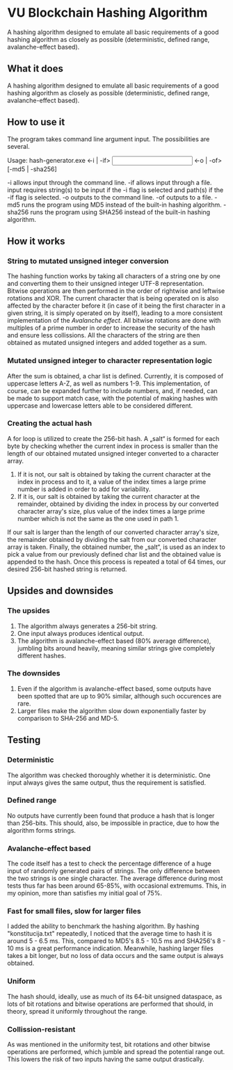 # VU Blockchain Hashing Algorithm

A hashing algorithm designed to emulate all basic requirements of a good hashing algorithm as closely as possible (deterministic, defined range, avalanche-effect based).

## What it does

A hashing algorithm designed to emulate all basic requirements of a good hashing algorithm as closely as possible (deterministic, defined range, avalanche-effect based).

## How to use it

The program takes command line argument input. The possibilities are several.

Usage: hash-generator.exe <-i | -if> <input> <-o | -of> [-md5 | -sha256]

-i allows input through the command line.
-if allows input through a file.
input requires string(s) to be input if the -i flag is selected and path(s) if the -if flag is selected.
-o outputs to the command line.
-of outputs to a file.
-md5 runs the program using MD5 instead of the built-in hashing algorithm.
-sha256 runs the program using SHA256 instead of the built-in hashing algorithm.

## How it works

### String to mutated unsigned integer conversion

The hashing function works by taking all characters of a string one by one and converting them to their unsigned integer UTF-8 representation. Bitwise operations are then performed in the order of rightwise and leftwise rotations and XOR. The current character that is being operated on is also affected by the character before it (in case of it being the first character in a given string, it is simply operated on by itself), leading to a more consistent implementation of the *Avalanche effect*. All bitwise rotations are done with multiples of a prime number in order to increase the security of the hash and ensure less collissions. All the characters of the string are then obtained as mutated unsigned integers and added together as a sum.

### Mutated unsigned integer to character representation logic

After the sum is obtained, a char list is defined. Currently, it is composed of uppercase letters A-Z, as well as numbers 1-9. This implementation, of course, can be expanded further to include numbers, and, if needed, can be made to support match case, with the potential of making hashes with uppercase and lowercase letters able to be considered different. 

### Creating the actual hash

A for loop is utilized to create the 256-bit hash. A „salt“ is formed for each byte by checking whether the current index in process is smaller than the length of our obtained mutated unsigned integer converted to a character array. 

1. If it is not, our salt is obtained by taking the current character at the index in process and to it, a value of the index times a large prime number is added in order to add for variability. 
2. If it is, our salt is obtained by taking the current character at the remainder, obtained by dividing the index in process by our converted character array's size, plus value of the index times a large prime number which is not the same as the one used in path 1.

If our salt is larger than the length of our converted character array's size, the remainder obtained by dividing the salt from our converted character array is taken. Finally, the obtained number, the „salt“, is used as an index to pick a value from our previously defined char list and the obtained value is appended to the hash. Once this process is repeated a total of 64 times, our desired 256-bit hashed string is returned.

## Upsides and downsides

### The upsides

1. The algorithm always generates a 256-bit string. 
2. One input always produces identical output.
3. The algorithm is avalanche-effect based (80% average difference), jumbling bits around heavily, meaning similar strings give completely different hashes.

### The downsides

1. Even if the algorithm is avalanche-effect based, some outputs have been spotted that are up to 90% similar, although such occurences are rare.
2. Larger files make the algorithm slow down exponentially faster by comparison to SHA-256 and MD-5.


## Testing

### Deterministic

The algorithm was checked thoroughly whether it is deterministic. One input always gives the same output, thus the requirement is satisfied.

### Defined range

No outputs have currently been found that produce a hash that is longer than 256-bits. This should, also, be impossible in practice, due to how the algorithm forms strings.

### Avalanche-effect based

The code itself has a test to check the percentage difference of a huge input of randomly generated pairs of strings. The only difference between the two strings is one single character. The average difference during most tests thus far has been around 65-85%, with occasional extremums. This, in my opinion, more than satisfies my initial goal of 75%.

### Fast for small files, slow for larger files

I added the ability to benchmark the hashing algorithm. By hashing "konstitucija.txt" repeatedly, I noticed that the average time to hash it is around 5 - 6.5 ms. This, compared to MD5's 8.5 - 10.5 ms and SHA256's 8 - 10 ms is a great performance indication. Meanwhile, hashing larger files takes a bit longer, but no loss of data occurs and the same output is always obtained.

### Uniform

The hash should, ideally, use as much of its 64-bit unsigned dataspace, as lots of bit rotations and bitwise operations are performed that should, in theory, spread it uniformly throughout the range.

### Collission-resistant

As was mentioned in the uniformity test, bit rotations and other bitwise operations are performed, which jumble and spread the potential range out. This lowers the risk of two inputs having the same output drastically.
